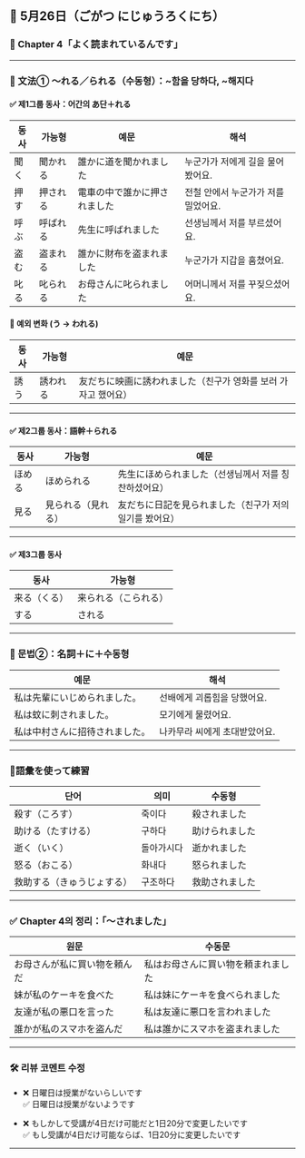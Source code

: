 ## 📅 5月26日（ごがつ にじゅうろくにち）

### 📘 Chapter 4「よく読まれているんです」

---

### 📝 文法① 〜れる／られる（수동형）：~함을 당하다, ~해지다

#### ✅ 제1그룹 동사：어간의 あ단＋れる

| 동사 | 가능형 | 예문 | 해석 |
|------|--------|------|------|
| 聞く | 聞かれる | 誰かに道を聞かれました | 누군가가 저에게 길을 물어봤어요. |
| 押す | 押される | 電車の中で誰かに押されました | 전철 안에서 누군가가 저를 밀었어요. |
| 呼ぶ | 呼ばれる | 先生に呼ばれました | 선생님께서 저를 부르셨어요. |
| 盗む | 盗まれる | 誰かに財布を盗まれました | 누군가가 지갑을 훔쳤어요. |
| 叱る | 叱られる | お母さんに叱られました | 어머니께서 저를 꾸짖으셨어요. |

#### 📌 예외 변화 (う → われる)

| 동사 | 가능형 | 예문 |
|------|--------|------|
| 誘う | 誘われる | 友だちに映画に誘われました（친구가 영화를 보러 가자고 했어요） |

---

#### ✅ 제2그룹 동사：語幹＋られる

| 동사 | 가능형 | 예문 |
|------|--------|------|
| ほめる | ほめられる | 先生にほめられました（선생님께서 저를 칭찬하셨어요） |
| 見る | 見られる（見れる） | 友だちに日記を見られました（친구가 저의 일기를 봤어요） |

---

#### ✅ 제3그룹 동사

| 동사 | 가능형 |
|------|--------|
| 来る（くる） | 来られる（こられる） |
| する | される |

---

### 📝 문법②：名詞＋に＋수동형

| 예문 | 해석 |
|------|------|
| 私は先輩にいじめられました。 | 선배에게 괴롭힘을 당했어요. |
| 私は蚊に刺されました。 | 모기에게 물렸어요. |
| 私は中村さんに招待されました。 | 나카무라 씨에게 초대받았어요. |

---

### 💬語彙を使って練習

| 단어 | 의미 | 수동형 |
|------|------|--------|
| 殺す（ころす） | 죽이다 | 殺されました |
| 助ける（たすける） | 구하다 | 助けられました |
| 逝く（いく） | 돌아가시다 | 逝かれました |
| 怒る（おこる） | 화내다 | 怒られました |
| 救助する（きゅうじょする） | 구조하다 | 救助されました |

---

### ✅ Chapter 4의 정리：「〜されました」

| 원문 | 수동문 |
|------|--------|
| お母さんが私に買い物を頼んだ | 私はお母さんに買い物を頼まれました |
| 妹が私のケーキを食べた | 私は妹にケーキを食べられました |
| 友達が私の悪口を言った | 私は友達に悪口を言われました |
| 誰かが私のスマホを盗んだ | 私は誰かにスマホを盗まれました |

---

### 🛠️ 리뷰 코멘트 수정

- ❌ 日曜日は授業がないらしいです  
  ✅ 日曜日は授業がないようです  

- ❌ もしかして受講が4日だけ可能だと1日20分で変更したいです  
  ✅ もし受講が4日だけ可能ならば、1日20分に変更したいです

---
